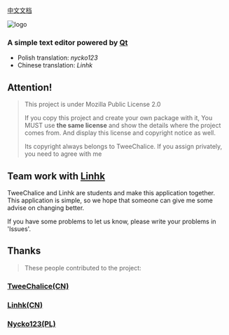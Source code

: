 [中文文档](https://github.com/TweeChalice/TweeEditor/blob/master/readme/README-CN.md)

![logo](https://cdn.jsdelivr.net/gh/Linhk1606/Linhk1606@V2.0.5/TweeEditor.svg)

### A simple text editor powered by [Qt](https://www.qt.io)

* Polish translation: _nycko123_
* Chinese translation: _Linhk_

## Attention!

> This project is under Mozilla Public License 2.0
>
> If you copy this project and create your own package with it, You MUST use **the same license** and show the details where the project comes from. And display this license and copyright notice as well.
>
> Its copyright always belongs to TweeChalice.  If you assign privately, you need to agree with me


## Team work with [Linhk](https://github.com/Linhk1606 "Linhk")
  
 TweeChalice and Linhk are students and make this application together. This application is simple, so we hope that someone can give me some advise on changing better.
 

 If you have some problems to let us know, please write your problems in 'Issues'.
  
## Thanks

> These people contributed to the project:

### [TweeChalice(CN)](https://github.com/tweechalice)

### [Linhk(CN)](https://github.com/linhk1606)

### [Nycko123(PL)](https://github.com/nycko123)
